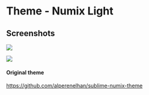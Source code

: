 # Theme - Numix Light

## Screenshots

![](https://dl.dropboxusercontent.com/u/76506086/github/numix%20light/screenshots/1.png)

![](https://dl.dropboxusercontent.com/u/76506086/github/numix%20light/screenshots/2.png)


#### Original theme

https://github.com/alperenelhan/sublime-numix-theme
